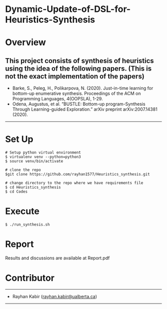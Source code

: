 # Dynamic-Update-of-DSL-for-Heuristics-Synthesis
# Overview
**This project consists of synthesis of heuristics using the idea of the following papers.**
(This is not the exact implementation of the papers)
---
- Barke, S., Peleg, H., Polikarpova, N. (2020). Just-in-time learning for bottom-up enumerative synthesis. Proceedings of the ACM on Programming Languages, 4(OOPSLA), 1-29.
- Odena, Augustus, et al. ”BUSTLE: Bottom-up program-Synthesis Through Learning-guided Exploration.” arXiv
preprint arXiv:2007.14381 (2020).

---


# Set Up
```
# Setup python virtual environment
$ virtualenv venv --python=python3
$ source venv/bin/activate

# clone the repo
$git clone https://github.com/rayhan1577/Heuristics_synthesis.git

# change directory to the repo where we have requirements file
$ cd Heuristics_synthesis
$ cd Codes

```
# Execute
```
$ ./run_synthesis.sh
```


# Report

Results and discussions are available at Report.pdf


# Contributor
---
- Rayhan Kabir (rayhan.kabir@ualberta.ca)
---
